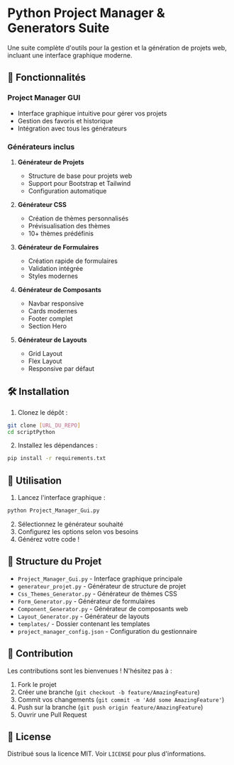 # Python Project Manager & Generators Suite

Une suite complète d'outils pour la gestion et la génération de projets web, incluant une interface graphique moderne.

## 🚀 Fonctionnalités

### Project Manager GUI
- Interface graphique intuitive pour gérer vos projets
- Gestion des favoris et historique
- Intégration avec tous les générateurs

### Générateurs inclus
1. **Générateur de Projets**
   - Structure de base pour projets web
   - Support pour Bootstrap et Tailwind
   - Configuration automatique

2. **Générateur CSS**
   - Création de thèmes personnalisés
   - Prévisualisation des thèmes
   - 10+ thèmes prédéfinis

3. **Générateur de Formulaires**
   - Création rapide de formulaires
   - Validation intégrée
   - Styles modernes

4. **Générateur de Composants**
   - Navbar responsive
   - Cards modernes
   - Footer complet
   - Section Hero

5. **Générateur de Layouts**
   - Grid Layout
   - Flex Layout
   - Responsive par défaut

## 🛠️ Installation

1. Clonez le dépôt :
```bash
git clone [URL_DU_REPO]
cd scriptPython
```

2. Installez les dépendances :
```bash
pip install -r requirements.txt
```

## 📖 Utilisation

1. Lancez l'interface graphique :
```bash
python Project_Manager_Gui.py
```

2. Sélectionnez le générateur souhaité
3. Configurez les options selon vos besoins
4. Générez votre code !

## 📁 Structure du Projet

- `Project_Manager_Gui.py` - Interface graphique principale
- `generateur_projet.py` - Générateur de structure de projet
- `Css_Themes_Generator.py` - Générateur de thèmes CSS
- `Form_Generator.py` - Générateur de formulaires
- `Component_Generator.py` - Générateur de composants web
- `Layout_Generator.py` - Générateur de layouts
- `templates/` - Dossier contenant les templates
- `project_manager_config.json` - Configuration du gestionnaire

## 🤝 Contribution

Les contributions sont les bienvenues ! N'hésitez pas à :
1. Fork le projet
2. Créer une branche (`git checkout -b feature/AmazingFeature`)
3. Commit vos changements (`git commit -m 'Add some AmazingFeature'`)
4. Push sur la branche (`git push origin feature/AmazingFeature`)
5. Ouvrir une Pull Request

## 📝 License

Distribué sous la licence MIT. Voir `LICENSE` pour plus d'informations.
